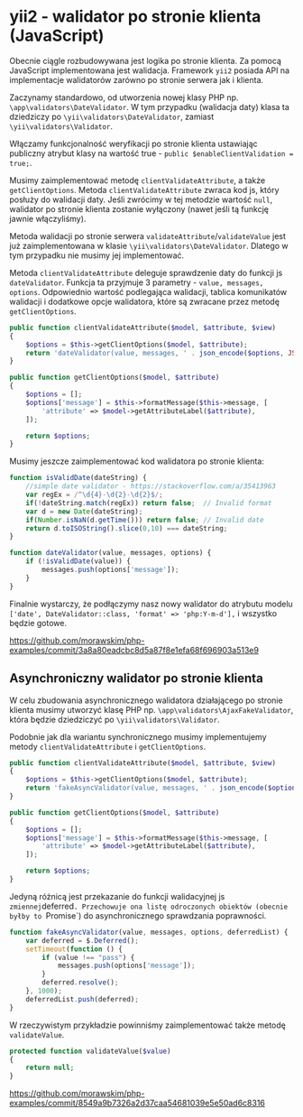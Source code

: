 # yii2 - walidator po stronie klienta (JavaScript)

Obecnie ciągle rozbudowywana jest logika po stronie klienta. Za pomocą JavaScript implementowana jest walidacja.
Framework `yii2` posiada API na implementacje walidatorów zarówno po stronie serwera jak i klienta.

Zaczynamy standardowo, od utworzenia nowej klasy PHP np. `\app\validators\DateValidator`. W tym przypadku (walidacja daty) klasa ta dziedziczy po `\yii\validators\DateValidator`, zamiast `\yii\validators\Validator`.

Włączamy funkcjonalność weryfikacji po stronie klienta ustawiając publiczny atrybut klasy na wartość true  - `public $enableClientValidation = true;`.

Musimy zaimplementować metodę `clientValidateAttribute`, a także `getClientOptions`. Metoda `clientValidateAttribute`  zwraca kod js, który posłuży do walidacji daty.
Jeśli zwrócimy w tej metodzie wartość `null`, walidator po stronie klienta zostanie wyłączony (nawet jeśli tą funkcję jawnie włączyliśmy).

Metoda walidacji po stronie serwera `validateAttribute`/`validateValue` jest już zaimplementowana w klasie `\yii\validators\DateValidator`. Dlatego w tym przypadku nie musimy jej implementować.

Metoda `clientValidateAttribute` deleguje sprawdzenie daty do funkcji js `dateValidator`. Funkcja ta przyjmuje 3 parametry - `value, messages, options`. Odpowiednio wartość podlegająca walidacji, tablica komunikatów walidacji i dodatkowe opcje walidatora, które są zwracane przez metodę `getClientOptions`.

``` php
public function clientValidateAttribute($model, $attribute, $view)
{
    $options = $this->getClientOptions($model, $attribute);
    return 'dateValidator(value, messages, ' . json_encode($options, JSON_UNESCAPED_SLASHES | JSON_UNESCAPED_UNICODE) . ');';
}
```

```php
public function getClientOptions($model, $attribute)
{
    $options = [];
    $options['message'] = $this->formatMessage($this->message, [
        'attribute' => $model->getAttributeLabel($attribute),
    ]);

    return $options;
}
```

Musimy jeszcze zaimplementować kod walidatora po stronie klienta:
``` javascript
function isValidDate(dateString) {
    //simple date validator - https://stackoverflow.com/a/35413963
    var regEx = /^\d{4}-\d{2}-\d{2}$/;
    if(!dateString.match(regEx)) return false;  // Invalid format
    var d = new Date(dateString);
    if(Number.isNaN(d.getTime())) return false; // Invalid date
    return d.toISOString().slice(0,10) === dateString;
}

function dateValidator(value, messages, options) {
    if (!isValidDate(value)) {
        messages.push(options['message']);
    }
}
```

Finalnie wystarczy, że podłączymy nasz nowy walidator do atrybutu modelu `['date', DateValidator::class, 'format' => 'php:Y-m-d'],` i wszystko będzie gotowe.

https://github.com/morawskim/php-examples/commit/3a8a80eadcbc8d5a87f8e1efa68f696903a513e9


## Asynchroniczny walidator po stronie klienta

W celu zbudowania asynchronicznego walidatora działającego po stronie klienta musimy utworzyć klasę PHP np. `\app\validators\AjaxFakeValidator`, która będzie dziedziczyć po `\yii\validators\Validator`.

Podobnie jak dla wariantu synchronicznego musimy implementujemy metody `clientValidateAttribute` i `getClientOptions`.

``` php
public function clientValidateAttribute($model, $attribute, $view)
{
    $options = $this->getClientOptions($model, $attribute);
    return 'fakeAsyncValidator(value, messages, ' . json_encode($options, JSON_UNESCAPED_SLASHES | JSON_UNESCAPED_UNICODE) . ', deferred);';
}

public function getClientOptions($model, $attribute)
{
    $options = [];
    $options['message'] = $this->formatMessage($this->message, [
        'attribute' => $model->getAttributeLabel($attribute),
    ]);

    return $options;
}
```

Jedyną różnicą jest przekazanie do funkcji walidacyjnej js ` zmiennej `deferred`.
Przechowuje ona listę odroczonych obiektów (obecnie byłby to `Promise`) do asynchronicznego sprawdzania poprawności.

``` javascript
function fakeAsyncValidator(value, messages, options, deferredList) {
    var deferred = $.Deferred();
    setTimeout(function () {
        if (value !== "pass") {
            messages.push(options['message']);
        }
        deferred.resolve();
    }, 1000);
    deferredList.push(deferred);
}
```

W rzeczywistym przykładzie powinniśmy zaimplementować także metodę `validateValue`.

``` php
protected function validateValue($value)
{
    return null;
}
```

https://github.com/morawskim/php-examples/commit/8549a9b7326a2d37caa54681039e5e50ad6c8316

